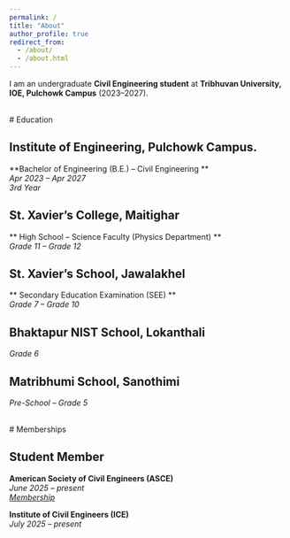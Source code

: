 ```yaml
---
permalink: /
title: "About"
author_profile: true
redirect_from: 
  - /about/
  - /about.html
---
```


I am an undergraduate **Civil Engineering student** at **Tribhuvan University, IOE, Pulchowk Campus** (2023–2027).  

<br>
# Education

## Institute of Engineering, Pulchowk Campus.  
**Bachelor of Engineering (B.E.) – Civil Engineering **  
*Apr 2023 – Apr 2027*  
*3rd Year*



## St. Xavier’s College, Maitighar  
** High School – Science Faculty (Physics Department) **  
*Grade 11 – Grade 12*  



## St. Xavier’s School, Jawalakhel  
** Secondary Education Examination (SEE) **  
*Grade 7 – Grade 10*  



## Bhaktapur NIST School, Lokanthali  
*Grade 6* 



## Matribhumi School, Sanothimi  
*Pre-School – Grade 5*  



<br>
# Memberships

## Student Member 
**American Society of Civil Engineers (ASCE)**  
*June 2025 – present*  
*[Membership](https://www.linkedin.com/in/reyan-k-sapkota/details/volunteering-experiences/1749148054243/single-media-viewer/?profileId=ACoAADZPz48BXSyE43hv_EECAm184ztm5T2gFdw)*
 
**Institute of Civil Engineers (ICE)**  
*July 2025 – present* 






